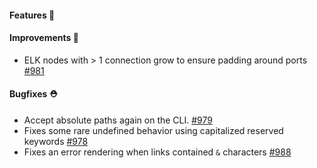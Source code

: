 #### Features 🚀

#### Improvements 🧹

- ELK nodes with > 1 connection grow to ensure padding around ports [#981](https://github.com/terrastruct/d2/pull/981)

#### Bugfixes ⛑️

- Accept absolute paths again on the CLI. [#979](https://github.com/terrastruct/d2/pull/979)
- Fixes some rare undefined behavior using capitalized reserved keywords [#978](https://github.com/terrastruct/d2/pull/978)
- Fixes an error rendering when links contained `&` characters [#988](https://github.com/terrastruct/d2/pull/988)
